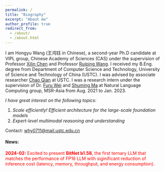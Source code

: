 ```yaml
---
permalink: /
title: "Biography"
excerpt: "About me"
author_profile: true
redirect_from: 
  - /about/
  - /about.html
---
```


I am Hongyu Wang (王鸿钰 in Chinese), a second-year Ph.D candidate at VIPL group, Chinese Academy of Sciences (CAS) under the supervision of Professor [Xilin Chen](http://vipl.ict.ac.cn/people/_xlchen/) and Professor [Ruiping Wang](http://vipl.ict.ac.cn/people/_rpwang/). I received my B.Eng. degree from Department of Computer Science and Technology, University of Science and Technology of China (USTC). I was advised by associate researcher [Chao Qian](http://www.lamda.nju.edu.cn/qianc/) at USTC. I was a research intern under the supervision of Dr. [Furu Wei](https://thegenerality.com/) and [Shuming Ma](https://shumingma.com/) at Natural Language Computing group, MSR-Asia from Aug. 2021 to Jan. 2023.

*I have great interest on the following topics*: 
1. *Scale efficiently! Efficient architecture for the large-scale foundation models*
2. *Expert-level multimodal reasoning and understanding*

Contact: why0711@mail.ustc.edu.cn

#### News:
<span style="color:red;"><strong>2024-02:</strong> Excited to present <strong>BitNet b1.58</strong>, the first ternary LLM that matches the performance of FP16 LLM with siginificant reduction of inference cost (latency, memory, throughput, and energy consumption).</span>
